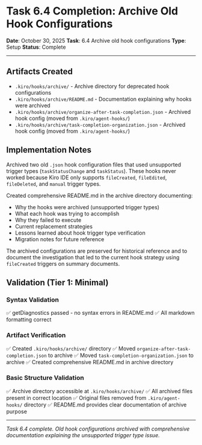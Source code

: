 # Task 6.4 Completion: Archive Old Hook Configurations

**Date**: October 30, 2025
**Task**: 6.4 Archive old hook configurations
**Type**: Setup
**Status**: Complete

---

## Artifacts Created

- `.kiro/hooks/archive/` - Archive directory for deprecated hook configurations
- `.kiro/hooks/archive/README.md` - Documentation explaining why hooks were archived
- `.kiro/hooks/archive/organize-after-task-completion.json` - Archived hook config (moved from `.kiro/agent-hooks/`)
- `.kiro/hooks/archive/task-completion-organization.json` - Archived hook config (moved from `.kiro/agent-hooks/`)

## Implementation Notes

Archived two old `.json` hook configuration files that used unsupported trigger types (`taskStatusChange` and `taskStatus`). These hooks never worked because Kiro IDE only supports `fileCreated`, `fileEdited`, `fileDeleted`, and `manual` trigger types.

Created comprehensive README.md in the archive directory documenting:
- Why the hooks were archived (unsupported trigger types)
- What each hook was trying to accomplish
- Why they failed to execute
- Current replacement strategies
- Lessons learned about hook trigger type verification
- Migration notes for future reference

The archived configurations are preserved for historical reference and to document the investigation that led to the current hook strategy using `fileCreated` triggers on summary documents.

## Validation (Tier 1: Minimal)

### Syntax Validation
✅ getDiagnostics passed - no syntax errors in README.md
✅ All markdown formatting correct

### Artifact Verification
✅ Created `.kiro/hooks/archive/` directory
✅ Moved `organize-after-task-completion.json` to archive
✅ Moved `task-completion-organization.json` to archive
✅ Created comprehensive README.md in archive directory

### Basic Structure Validation
✅ Archive directory accessible at `.kiro/hooks/archive/`
✅ All archived files present in correct location
✅ Original files removed from `.kiro/agent-hooks/` directory
✅ README.md provides clear documentation of archive purpose

---

*Task 6.4 complete. Old hook configurations archived with comprehensive documentation explaining the unsupported trigger type issue.*
